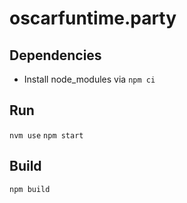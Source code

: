 oscarfuntime.party
======

## Dependencies
* Install node_modules via ```npm ci```

## Run
```nvm use```
```npm start```

## Build
```npm build```
